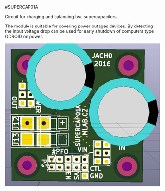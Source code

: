 <!--- PrjInfo ---> <!--- Please remove this line after manually editing --->
<!--- 00a56be08b96043df9e37d6aff7b6990 --->
<!--- Created:20170112-18:22: ---> 
<!--- Author:Mlab: ---> 
<!--- AuthorEmail:mlab@mlab.cz: ---> 
<!--- Tags:imported: ---> 
<!--- Ust:[End]: ---> 
<!--- Name:SUPERCAP01A: --->
#SUPERCAP01A 
<!--- LongName --->
Circuit for charging and balancing two supercapacitors.
<!--- ELongName ---> 

<!--- Lead --->
The module is suitable for covering power outages devices. By detecting the input voltage drop can be used for early shutdown of computers type ODROID on power.
<!--- ELead ---> 

![LeadImg](SUPERCAP01A_TOP_Small.jpg) 


​
​
<!--- Description --->
<!--- EDescription --->
<!--- Content --->
<!--- EContent --->
            